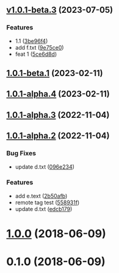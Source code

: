 ## [v1.0.1-beta.3](https://github.com/JoeWrights/try_git/compare/1.0.1-beta.1...1.0.1-beta.3) (2023-07-05)


### Features

* 1.1 ([3be96f4](https://github.com/JoeWrights/try_git/commit/3be96f4e17b249a50d6d6d40e89c5059a9144d35))
* add f.txt ([9e75ce0](https://github.com/JoeWrights/try_git/commit/9e75ce0615e162df9f14937349c0921ef15b65f5))
* feat 1 ([5ce6d8d](https://github.com/JoeWrights/try_git/commit/5ce6d8d365f4ff240e39a6b8bb592252ba97718a))



## [1.0.1-beta.1](https://github.com/JoeWrights/try_git/compare/1.0.1-alpha.4...1.0.1-beta.1) (2023-02-11)



## [1.0.1-alpha.4](https://github.com/JoeWrights/try_git/compare/1.0.1-alpha.3...1.0.1-alpha.4) (2023-02-11)



## [1.0.1-alpha.3](https://github.com/JoeWrights/try_git/compare/1.0.1-alpha.2...1.0.1-alpha.3) (2022-11-04)



## [1.0.1-alpha.2](https://github.com/JoeWrights/try_git/compare/v1.0.0...1.0.1-alpha.2) (2022-11-04)


### Bug Fixes

* update d.txt ([096e234](https://github.com/JoeWrights/try_git/commit/096e23474bc3d429e3c95c1e996e7bdaa822aa08))


### Features

* add e.text ([2b50afb](https://github.com/JoeWrights/try_git/commit/2b50afb8e0b4b97747cd1d19762f606e97fe5266))
* remote tag test ([558931f](https://github.com/JoeWrights/try_git/commit/558931f1c1417840745ca257d6bd3d22d6bab6e2))
* update d.txt ([edcb179](https://github.com/JoeWrights/try_git/commit/edcb179b9740c90fe04dd2c839e92e1238539849))



# [1.0.0](https://github.com/JoeWrights/try_git/compare/v0.1.0...v1.0.0) (2018-06-09)



# 0.1.0 (2018-06-09)



